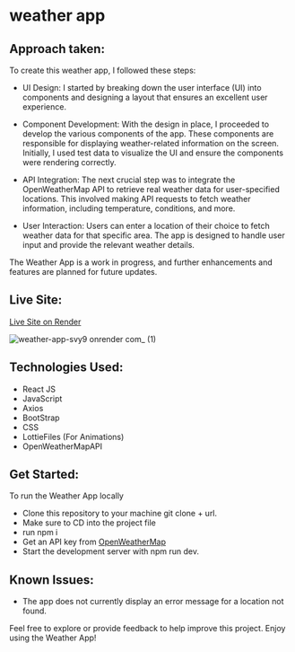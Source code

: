 # weather app

## Approach taken:

To create this weather app, I followed these steps:

- UI Design: I started by breaking down the user interface (UI) into components and designing a layout that ensures an excellent user experience.

- Component Development: With the design in place, I proceeded to develop the various components of the app. These components are responsible for displaying weather-related information on the screen. Initially, I used test data to visualize the UI and ensure the components were rendering correctly.

- API Integration: The next crucial step was to integrate the OpenWeatherMap API to retrieve real weather data for user-specified locations. This involved making API requests to fetch weather information, including temperature, conditions, and more.

- User Interaction: Users can enter a location of their choice to fetch weather data for that specific area. The app is designed to handle user input and provide the relevant weather details.

The Weather App is a work in progress, and further enhancements and features are planned for future updates.

## Live Site:
[Live Site on Render](https://weather-app-svy9.onrender.com/)

![weather-app-svy9 onrender com_ (1)](https://github.com/Master-Code234/weather-app/assets/126014289/f66303f5-feeb-4db8-80f8-56db55664a4f)

## Technologies Used: 
- React JS
- JavaScript
- Axios
- BootStrap
- CSS
- LottieFiles (For Animations)
- OpenWeatherMapAPI

## Get Started:
To run the Weather App locally

- Clone this repository to your machine git clone + url.
- Make sure to CD into the project file
- run npm i
- Get an API key from [OpenWeatherMap](https://openweathermap.org/)
- Start the development server with npm run dev.

## Known Issues:
- The app does not currently display an error message for a location not found.

 Feel free to explore or provide feedback to help improve this project. Enjoy using the Weather App!




